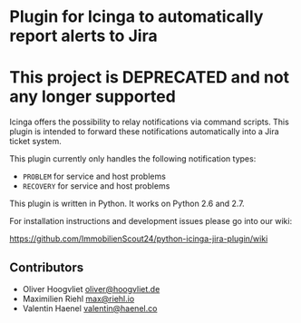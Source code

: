 # Plugin for Icinga to automatically report alerts to Jira

# This project is DEPRECATED and not any longer supported

Icinga offers the possibility to relay notifications via command scripts. This plugin is intended to forward these
notifications automatically into a Jira ticket system.

This plugin currently only handles the following notification types:

* ``PROBLEM`` for service and host problems
* ``RECOVERY`` for service and host problems

This plugin is written in Python. It works on Python 2.6 and 2.7.

For installation instructions and development issues please go into our wiki:

https://github.com/ImmobilienScout24/python-icinga-jira-plugin/wiki

## Contributors

* Oliver Hoogvliet <oliver@hoogvliet.de>
* Maximilien Riehl <max@riehl.io>
* Valentin Haenel <valentin@haenel.co>
